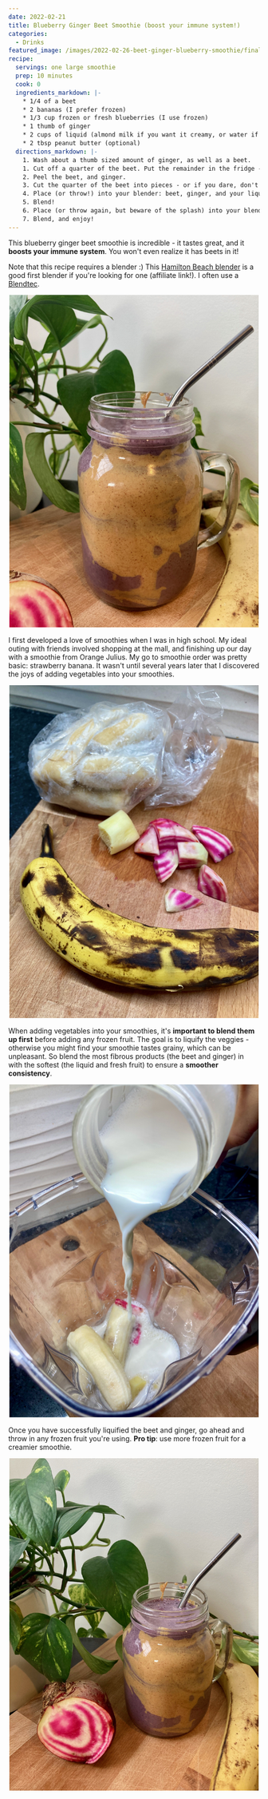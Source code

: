 ```yaml
---
date: 2022-02-21
title: Blueberry Ginger Beet Smoothie (boost your immune system!)
categories:
  - Drinks
featured_image: /images/2022-02-26-beet-ginger-blueberry-smoothie/final.jpeg
recipe:
  servings: one large smoothie
  prep: 10 minutes
  cook: 0
  ingredients_markdown: |-
    * 1/4 of a beet
    * 2 bananas (I prefer frozen)
    * 1/3 cup frozen or fresh blueberries (I use frozen)
    * 1 thumb of ginger
    * 2 cups of liquid (almond milk if you want it creamy, or water if you'd prefer)
    * 2 tbsp peanut butter (optional)
  directions_markdown: |-
    1. Wash about a thumb sized amount of ginger, as well as a beet.
    1. Cut off a quarter of the beet. Put the remainder in the fridge - you only need a quarter for this smoothie!
    2. Peel the beet, and ginger.
    3. Cut the quarter of the beet into pieces - or if you dare, don't cut it up at all. Your blender might be able to handle it! 
    4. Place (or throw!) into your blender: beet, ginger, and your liquid of choice. If you're using fresh blueberries or bananas, then throw them in the blender too.
    5. Blend!
    6. Place (or throw again, but beware of the splash) into your blender: frozen blueberries and frozen banana, if you're using it.
    7. Blend, and enjoy!
---
```


This blueberry ginger beet smoothie is incredible - it tastes great, and it **boosts your immune system**. You won't even realize it has beets in it!

Note that this recipe requires a blender :) This [Hamilton Beach blender](https://amzn.to/3LQHLsV) is a good first blender if you're looking for one (affiliate link!). I often use a [Blendtec](https://www.amazon.com/Blendtec-Original-Professional-Grade-Pre-programmed-10-speeds/dp/B000GIGZXM/?&_encoding=UTF8&tag=friendlyvegbl-20&linkCode=ur2&linkId=6baf907d879fe4c3a4b5aaa17da728c0&camp=1789&creative=9325).

<p align="center">
<img src="/images/2022-02-26-beet-ginger-blueberry-smoothie/sideview.jpeg" width="500">
</p>

I first developed a love of smoothies when I was in high school. My ideal outing with friends involved shopping at the mall, and finishing up our day with a smoothie from Orange Julius. My go to smoothie order was pretty basic: strawberry banana. It wasn't until several years later that I discovered the joys of adding vegetables into your smoothies.

<p align="center">
<img src="/images/2022-02-26-beet-ginger-blueberry-smoothie/ingredients.jpeg" width="500">
</p>

When adding vegetables into your smoothies, it's **important to blend them up first** before adding any frozen fruit. The goal is to liquify the veggies - otherwise you might find your smoothie tastes grainy, which can be unpleasant. So blend the most fibrous products (the beet and ginger) in with the softest (the liquid and fresh fruit) to ensure a **smoother consistency**.

<p align="center">
<img src="/images/2022-02-26-beet-ginger-blueberry-smoothie/almond_milk.jpeg" width="500">
</p>

Once you have successfully liquified the beet and ginger, go ahead and throw in any frozen fruit you're using. **Pro tip**: use more frozen fruit for a creamier smoothie.

<p align="center">
<img src="/images/2022-02-26-beet-ginger-blueberry-smoothie/final.jpeg" width="500">
</p>

